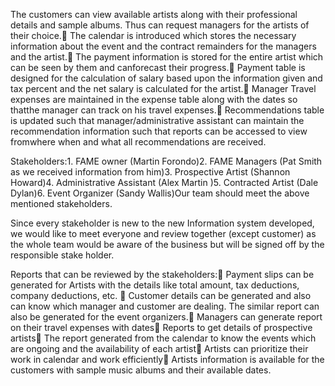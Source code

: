 The customers can view available artists along with their professional details and sample albums. Thus can request managers for the artists of their choice. The calendar is introduced which stores the necessary information about the event and the contract remainders for the managers and the artist. The payment information is stored for the entire artist which can be seen by them and canforecast their progress. Payment table is designed for the calculation of salary based upon the information given and tax percent and the net salary is calculated for the artist. Manager Travel expenses are maintained in the expense table along with the dates so thatthe manager can track on his travel expenses. Recommendations table is updated such that manager/administrative assistant can maintain the recommendation information such that reports can be accessed to view fromwhere when and what all recommendations are received.

Stakeholders:1. FAME owner (Martin Forondo)2. FAME Managers (Pat Smith as we received information from him)3. Prospective Artist (Shannon Howard)4. Administrative Assistant (Alex Martin )5. Contracted Artist (Dale Dylan)6. Event Organizer (Sandy Wallis)Our team should meet the above mentioned stakeholders.

Since every stakeholder is new to the new Information system developed, we would like to meet everyone and review together (except customer) as the whole team would be aware of the business but will be signed off by the responsible stake holder.

Reports that can be reviewed by the stakeholders: Payment slips can be generated for Artists with the details like total amount, tax deductions, company deductions, etc.  Customer details can be generated and also can know which manager and customer are dealing. The similar report can also be generated for the event organizers. Managers can generate report on their travel expenses with dates Reports to get details of prospective artists The report generated from the calendar to know the events which are ongoing and the availability of each artist Artists can prioritize their work in calendar and work efficiently Artists information is available for the customers with sample music albums and their available dates.